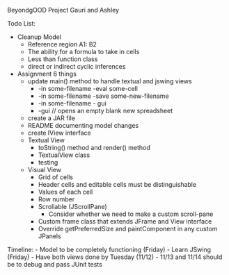 BeyondgOOD Project
Gauri and Ashley

Todo List:
- Cleanup Model
    - Reference region A1: B2
    - The ability for a formula to take in cells
    - Less than function class
    - direct or indirect cyclic inferences
- Assignment 6 things
    - update main() method to handle textual and jswing views
        - -in some-filename -eval some-cell
        - -in some-filename -save some-new-filename
        - -in some-filename - gui
        - -gui // opens an empty blank new spreadsheet
    - create a JAR file
    - README documenting model changes
    - create IView interface
    - Textual View
        - toString() method and render() method
        - TextualView class
        - testing
    - Visual View
        - Grid of cells
        - Header cells and editable cells must be distinguishable
        - Values of each cell 
        - Row number
        - Scrollable (JScrollPane) 
            - Consider whether we need to make a custom scroll-pane
        - Custom frame class that extends JFrame and View interface
        - Override getPreferredSize and paintComponent in any custom JPanels
         
Timeline:
     - Model to be completely functioning (Friday) 
     - Learn JSwing (Friday)
     - Have both views done by Tuesday (11/12) 
     - 11/13 and 11/14 should be to debug and pass JUnit tests
 
    
